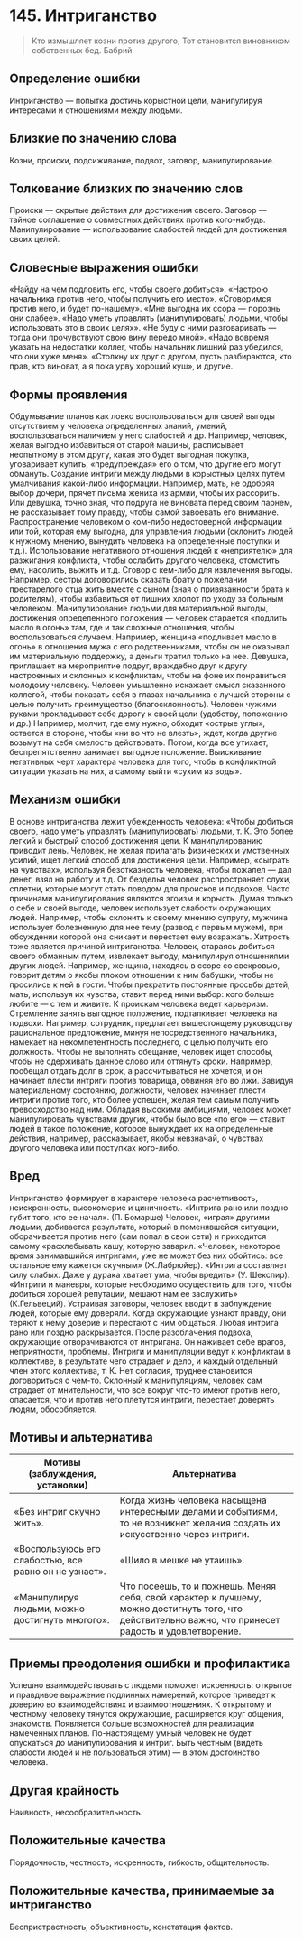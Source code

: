 # 145. Интриганство

>Кто измышляет козни против другого, 
Тот становится виновником собственных бед.
Бабрий

## Определение ошибки
Интриганство — попытка достичь корыстной цели, манипулируя интересами и отношениями между людьми.

## Близкие по значению слова
Козни, происки, подсиживание, подвох, заговор, манипулирование.

## Толкование близких по значению слов
Происки — скрытые действия для достижения своего.
Заговор — тайное соглашение о совместных действиях против кого-нибудь.
Манипулирование — использование слабостей людей для достижения своих целей.

## Словесные выражения ошибки
«Найду на чем подловить его, чтобы своего добиться».
«Настрою начальника против него, чтобы получить его место».
«Сговоримся против него, и будет по-нашему».
«Мне выгодна их ссора — порознь они слабее».
«Надо уметь управлять (манипулировать) людьми, чтобы использовать это в своих целях».
«Не буду с ними разговаривать — тогда они прочувствуют свою вину передо мной».
«Надо вовремя указать на недостатки коллег, чтобы начальник лишний раз убедился, что они хуже меня».
«Столкну их друг с другом, пусть разбираются, кто прав, кто виноват, а я пока урву хороший куш», и другие.

## Формы проявления
Обдумывание планов как ловко воспользоваться для своей выгоды отсутствием у человека определенных знаний, умений, воспользоваться наличием у него слабостей и др. Например, человек, желая выгодно избавиться от старой машины, расписывает неопытному в этом другу, какая это будет выгодная покупка, уговаривает купить, «предупреждая» его о том, что другие его могут обмануть.
Создание интриги между людьми в корыстных целях путём умалчивания какой-либо информации. Например, мать, не одобряя выбор дочери, прячет письма жениха из армии, чтобы их рассорить. Или девушка, точно зная, что подруга не виновата перед своим парнем, не рассказывает тому правду, чтобы самой завоевать его внимание.
Распространение человеком о ком-либо недостоверной информации или той, которая ему выгодна, для управления людьми (склонить людей к нужному мнению, вынудить человека на определенные поступки и т.д.).
Использование негативного отношения людей к «неприятелю» для разжигания конфликта, чтобы ослабить другого человека, отомстить ему, насолить, выжить и т.д.
Сговор с кем-либо для извлечения выгоды. Например, сестры договорились сказать брату о пожелании престарелого отца жить вместе с сыном (зная о привязанности брата к родителям), чтобы избавиться от лишних хлопот по уходу за больным человеком.
Манипулирование людьми для материальной выгоды, достижения определенного положения — человек старается «подлить масло в огонь» там, где и так сложные отношения, чтобы воспользоваться случаем. Например, женщина «подливает масло в огонь» в отношения мужа с его родственниками, чтобы он не оказывал им материальную поддержку, а деньги тратил только на нее. Девушка, приглашает на мероприятие подруг, враждебно друг к другу настроенных и склонных к конфликтам, чтобы на фоне их понравиться молодому человеку.
Человек умышленно искажает смысл сказанного коллегой, чтобы показать себя в глазах начальника с лучшей стороны с целью получить преимущество (благосклонность).
Человек чужими руками прокладывает себе дорогу к своей цели (удобству, положению и др.) Например, молчит, где ему нужно, обходит «острые углы», остается в стороне, чтобы «ни во что не влезть», ждет, когда другие возьмут на себя смелость действовать. Потом, когда все утихает, беспрепятственно занимает выгодное положение.
Выискивание негативных черт характера человека для того, чтобы в конфликтной ситуации указать на них, а самому выйти «сухим из воды».

## Механизм ошибки
В основе интриганства лежит убежденность человека: «Чтобы добиться своего, надо уметь управлять (манипулировать) людьми, т. К. Это более легкий и быстрый способ достижения цели.
К манипулированию приводит лень. Человек, не желая прилагать физических и умственных усилий, ищет легкий способ для достижения цели. Например, «сыграть на чувствах», используя безотказность человека, чтобы пожалел — дал денег, взял на работу и т.д. От безделья человек распространяет слухи, сплетни, которые могут стать поводом для происков и подвохов.
Часто причинами манипулирования являются эгоизм и корысть. Думая только о себе и своей выгоде, человек использует слабости окружающих людей. Например, чтобы склонить к своему мнению супругу, мужчина использует болезненную для нее тему (развод с первым мужем), при обсуждении которой она сникает и перестает ему возражать.
Хитрость тоже является причиной интриганства. Человек, стараясь добиться своего обманным путем, извлекает выгоду, манипулируя отношениями других людей. Например, женщина, находясь в ссоре со свекровью, говорит детям о якобы плохом отношении к ним бабушки, чтобы не просились к ней в гости. Чтобы прекратить постоянные просьбы детей, мать, используя их чувства, ставит перед ними выбор: кого больше любите — с тем и живите.
К проискам человека ведет карьеризм. Стремление занять выгодное положение, подталкивает человека на подвохи. Например, сотрудник, предлагает вышестоящему руководству рациональное предложение, минуя непосредственного начальника, намекает на некомпетентность последнего, с целью получить его должность.
Чтобы не выполнять обещание, человек ищет способы, чтобы не сдерживать данное слово или оттянуть сроки. Например, пообещал отдать долг в срок, а рассчитываться не хочется, и он начинает плести интриги против товарища, обвиняя его во лжи.
Завидуя материальному состоянию, должности, человек начинает плести интриги против того, кто более успешен, желая тем самым получить превосходство над ним.
Обладая высокими амбициями, человек может манипулировать чувствами других, чтобы было все «по его» — ставит людей в такое положение, которое вынуждает их на определенные действия, например, рассказывает, якобы невзначай, о чувствах другого человека или поступках кого-либо.

## Вред
Интриганство формирует в характере человека расчетливость, неискренность, высокомерие и циничность.
«Интрига рано или поздно губит того, кто ее начал». (П. Бомарше) Человек, «играя» другими людьми, добивается результата, который в поменявшейся ситуации, оборачивается против него (сам попал в свои сети) и приходится самому «расхлебывать кашу, которую заварил.
«Человек, некоторое время занимавшийся интригами, уже не может без них обойтись: все остальное ему кажется скучным» (Ж.Лабрюйер).
«Интрига составляет силу слабых. Даже у дурака хватает ума, чтобы вредить» (У. Шекспир).
«Интриги и маневры, которые необходимо осуществить для того, чтобы добиться хорошей репутации, мешают нам ее заслужить» (К.Гельвеций).
Устраивая заговоры, человек вводит в заблуждение людей, которые ему доверяли. Когда окружающие узнают правду, они теряют к нему доверие и перестают с ним общаться.
Любая интрига рано или поздно раскрывается. После разоблачения подвоха, окружающие отворачиваются от интригана. Он наживает себе врагов, неприятности, проблемы.
Интриги и манипуляции ведут к конфликтам в коллективе, в результате чего страдает и дело, и каждый отдельный член этого коллектива, т. К. Нет согласия, труднее становится договориться о чем-то.
Склонный к манипуляциям, человек сам страдает от мнительности, что все вокруг что-то имеют против него, опасается, что и против него плетутся интриги, перестает доверять людям, обособляется.

## Мотивы и альтернатива
Мотивы (заблуждения, установки) | Альтернатива
---|---
«Без интриг скучно жить».	| Когда жизнь человека насыщена интересными делами и событиями, то не возникнет желания создать их искусственно через интриги.
«Воспользуюсь его слабостью, все равно он не узнает».	| «Шило в мешке не утаишь».
«Манипулируя людьми, можно достигнуть многого».	| Что посеешь, то и пожнешь. Меняя себя, свой характер к лучшему, можно достигнуть того, что действительно важно, что принесет радость и удовлетворение.

## Приемы преодоления ошибки и профилактика
Успешно взаимодействовать с людьми поможет искренность: открытое и правдивое выражение подлинных намерений, которое приведет к доверию во взаимодействиях и взаимоотношениях.
К открытому и честному человеку тянутся окружающие, расширяется круг общения, знакомств. Появляется больше возможностей для реализации намеченных планов.
По-настоящему умный человек не будет опускаться до манипулирования и интриг.
Быть честным (видеть слабости людей и не пользоваться этим) — в этом достоинство человека.

## Другая крайность 
Наивность, несообразительность.

## Положительные качества 
Порядочность, честность, искренность, гибкость, общительность.

## Положительные качества, принимаемые за интриганство
Беспристрастность, объективность, констатация фактов.
 
